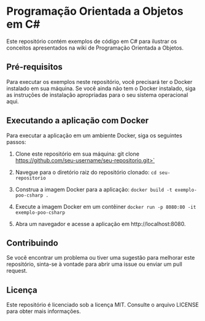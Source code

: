 # Programação Orientada a Objetos em C#
Este repositório contém exemplos de código em C# para ilustrar os conceitos apresentados na wiki de Programação Orientada a Objetos.

## Pré-requisitos
Para executar os exemplos neste repositório, você precisará ter o Docker instalado em sua máquina. Se você ainda não tem o Docker instalado, siga as instruções de instalação apropriadas para o seu sistema operacional aqui.

## Executando a aplicação com Docker
Para executar a aplicação em um ambiente Docker, siga os seguintes passos:

1. Clone este repositório em sua máquina:
git clone https://github.com/seu-username/seu-repositorio.git>`

2. Navegue para o diretório raiz do repositório clonado:
`cd seu-repositorio`

3. Construa a imagem Docker para a aplicação:
`docker build -t exemplo-poo-csharp .`

4. Execute a imagem Docker em um contêiner
`docker run -p 8080:80 -it exemplo-poo-csharp`

5. Abra um navegador e acesse a aplicação em http://localhost:8080.

## Contribuindo
Se você encontrar um problema ou tiver uma sugestão para melhorar este repositório, sinta-se à vontade para abrir uma issue ou enviar um pull request.

## Licença
Este repositório é licenciado sob a licença MIT. Consulte o arquivo LICENSE para obter mais informações.
